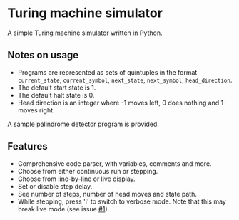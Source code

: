 # Turing machine simulator
A simple Turing machine simulator written in Python.

## Notes on usage
- Programs are represented as sets of quintuples in the format `current_state`, `current_symbol`, `next_state`, `next_symbol`, `head_direction`.
- The default start state is 1.
- The default halt state is 0. 
- Head direction is an integer where -1 moves left, 0 does nothing and 1 moves right.

A sample palindrome detector program is provided.

## Features
- Comprehensive code parser, with variables, comments and more.
- Choose from either continuous run or stepping.
- Choose from line-by-line or live display.
- Set or disable step delay.
- See number of steps, number of head moves and state path.
- While stepping, press 'i' to switch to verbose mode. Note that this may break live mode (see issue [#1](https://github.com/Kookas/TuringMachineSimulator/issues/1)).
